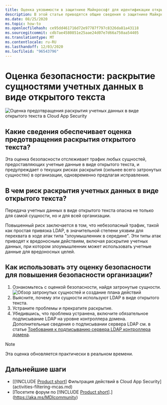 ```yaml
---
title: Оценка уязвимости в защитнике Майкрософт для идентификации открытого текста
description: В этой статье приводятся общие сведения о защитнике Майкрософт для отчета об оценке уровня защиты идентификации открытого текста.
ms.date: 08/25/2020
ms.topic: how-to
ms.openlocfilehash: ce95dd461716d72e97787f797c8326da81a43118
ms.sourcegitcommit: cdb7ae4580851e25aae24d07e7d66a750aa54405
ms.translationtype: MT
ms.contentlocale: ru-RU
ms.lasthandoff: 12/03/2020
ms.locfileid: "96543796"
---
```

# <a name="security-assessment-entities-exposing-credentials-in-clear-text"></a>Оценка безопасности: раскрытие сущностями учетных данных в виде открытого текста

![Оценка предотвращения раскрытия учетных данных в виде открытого текста в Cloud App Security](media/cas-isp-clear-text-1.png)

## <a name="what-information-does-the-prevent-clear-text-security-assessment-provide"></a>Какие сведения обеспечивает оценка предотвращения раскрытия открытого текста?

Эта оценка безопасности отслеживает трафик любых сущностей, предоставляющих учетные данные в виде открытого текста, и предупреждает о текущих рисках раскрытия (сильнее всего затронутых сущностях) в организации, одновременно предлагая исправления.

## <a name="why-is-clear-text-credential-exposure-risky"></a>В чем риск раскрытия учетных данных в виде открытого текста?

Передача учетных данных в виде открытого текста опасна не только для самой сущности, но и для всей организации.

Повышенный риск заключается в том, что небезопасный трафик, такой как простая привязка LDAP, в значительной степени уязвим для перехвата в ходе атак типа "злоумышленник в середине". Эти типы атак приводят к вредоносным действиям, включая раскрытие учетных данных, при котором злоумышленник может использовать учетные данные для вредоносных целей.

## <a name="how-do-i-use-this-security-assessment-to-improve-my-organizational-security-posture"></a>Как использовать эту оценку безопасности для повышения безопасности организации?

1. Ознакомьтесь с оценкой безопасности, найдя затронутые сущности.
    ![Обзор затронутых сущностей и создание плана действий](media/cas-isp-clear-text-2.png)
1. Выясните, почему эти сущности используют LDAP в виде открытого текста.
1. Устраните проблемы и прекратите раскрытие.
1. Убедившись, что проблема устранена, включите обязательное подписывание LDAP на уровне контроллера домена. Дополнительные сведения о подписывании сервера LDAP см. в статье [Требования к подписыванию сервера LDAP контроллера домена](/windows/security/threat-protection/security-policy-settings/domain-controller-ldap-server-signing-requirements).

> [!NOTE]
> Эта оценка обновляется практически в реальном времени.

## <a name="next-steps"></a>Дальнейшие шаги

- [[!INCLUDE [Product short](includes/product-short.md)] Фильтрация действий в Cloud App Security](activities-filtering-mcas.md)
- [Посетите форум по [!INCLUDE [Product short](includes/product-short.md)].](https://aka.ms/MDIcommunity)